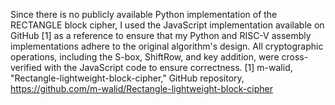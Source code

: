 


Since there is no publicly available Python implementation of the RECTANGLE block cipher, I used the JavaScript implementation available on GitHub [1] as a reference to ensure that my Python and RISC-V assembly implementations adhere to the original algorithm's design. All cryptographic operations, including the S-box, ShiftRow, and key addition, were cross-verified with the JavaScript code to ensure correctness.
[1] m-walid, "Rectangle-lightweight-block-cipher," GitHub repository, https://github.com/m-walid/Rectangle-lightweight-block-cipher
